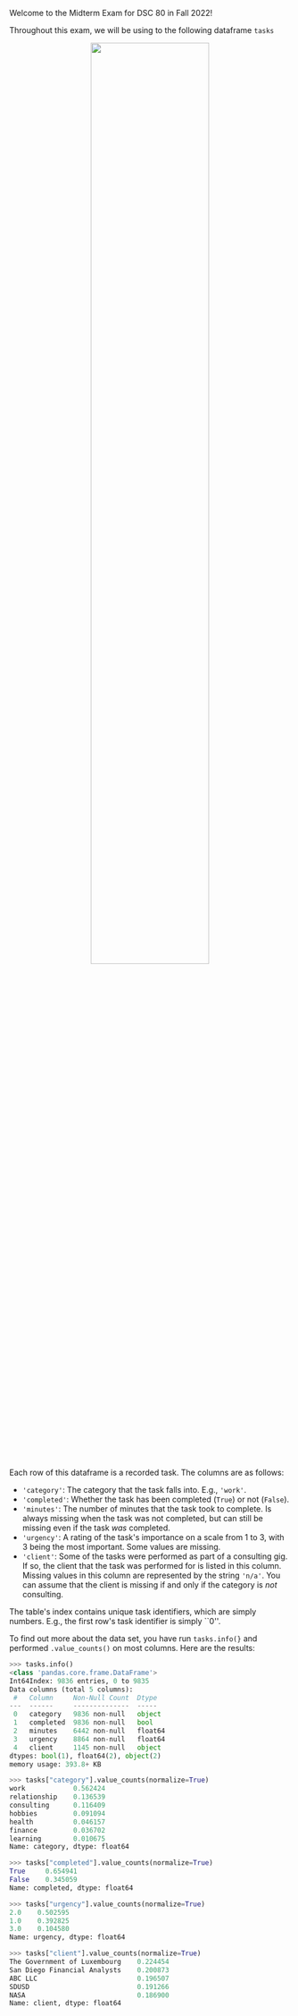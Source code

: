 Welcome to the Midterm Exam for DSC 80 in Fall 2022!

Throughout this exam, we will be using to the following dataframe `tasks`

<center><img src='../assets/images/fa22-midterm/tasks.png' width=65%></center>

Each row of this dataframe is a recorded task. The columns are as follows:

 - `'category'`: The category that the task falls into. E.g., `'work'`.
 - `'completed'`: Whether the task has been completed (`True`) or not (`False`).
 - `'minutes'`: The number of minutes that the task took to complete. Is always missing when the task was not completed, but can still be missing even if the task *was* completed.
 - `'urgency'`: A rating of the task's importance on a scale from 1 to 3, with 3 being the most important. Some values are missing.
 - `'client'`: Some of the tasks were performed as part of a consulting gig. If so, the client that the task was performed for is listed in this column. Missing values in this column are represented by the string `'n/a'`. You can assume that the client is missing if and only if the category is *not* consulting.

The table's index contains unique task identifiers, which are simply numbers. E.g., the first row's task identifier is simply ``0''.

To find out more about the data set, you have run `tasks.info(}` and performed `.value_counts()` on most columns. Here are the results:

```py
>>> tasks.info()
<class 'pandas.core.frame.DataFrame'>
Int64Index: 9836 entries, 0 to 9835
Data columns (total 5 columns):
 #   Column     Non-Null Count  Dtype  
---  ------     --------------  -----  
 0   category   9836 non-null   object 
 1   completed  9836 non-null   bool   
 2   minutes    6442 non-null   float64
 3   urgency    8864 non-null   float64
 4   client     1145 non-null   object 
dtypes: bool(1), float64(2), object(2)
memory usage: 393.8+ KB

>>> tasks["category"].value_counts(normalize=True)
work            0.562424
relationship    0.136539
consulting      0.116409
hobbies         0.091094
health          0.046157
finance         0.036702
learning        0.010675
Name: category, dtype: float64

>>> tasks["completed"].value_counts(normalize=True)
True     0.654941
False    0.345059
Name: completed, dtype: float64

>>> tasks["urgency"].value_counts(normalize=True)
2.0    0.502595
1.0    0.392825
3.0    0.104580
Name: urgency, dtype: float64

>>> tasks["client"].value_counts(normalize=True)
The Government of Luxembourg    0.224454
San Diego Financial Analysts    0.200873
ABC LLC                         0.196507
SDUSD                           0.191266
NASA                            0.186900
Name: client, dtype: float64
```